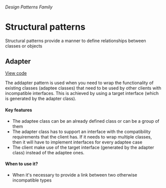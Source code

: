 ###### Design Patterns Family

# Structural patterns
Structural patterns provide a manner to define relationships between classes or objects

## Adapter
[View code](https://github.com/joseivansandoya/patterns-in-javascript/blob/master/design-patterns/structural/adapter.js)

The addapter pattern is used when you need to wrap the functionality of existing classes (adaptee classes) that need to be used by other clients with incompatible interfaces. This is achieved by using a target interface (which is generated by the adapter class).
#### Key features
- The adaptee class can be an already defined class or can be a group of them
- The adapter class has to support an interface with the compatibility requirements that the client has. If it needs to wrap multiple classes, then it will have to implement interfaces for every adaptee case
- The client make use of the target interface (generated by the adapter class) instead of the adaptee ones.
#### When to use it?
- When it's necessary to provide a link between two otherwise incompatible types
